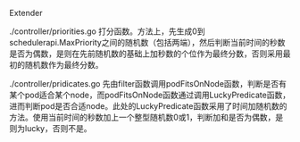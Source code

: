 Extender 

./controller/priorities.go
打分函数。方法上，先生成0到schedulerapi.MaxPriority之间的随机数（包括两端），然后判断当前时间的秒数是否为偶数，是则在先前随机数的基础上加秒数的个位作为最终分数，否则采用最初的随机数作为最终分数。 

./controller/pridicates.go
先由filter函数调用podFitsOnNode函数，判断是否有某个pod适合某个node，而podFitsOnNode函数通过调用LuckyPredicate函数，进而判断pod是否合适node。此处的LuckyPredicate函数采用了时间加随机数的方法。使用当前时间的秒数加上一个整型随机数0或1，判断加和是否为偶数，是则为lucky，否则不是。 
